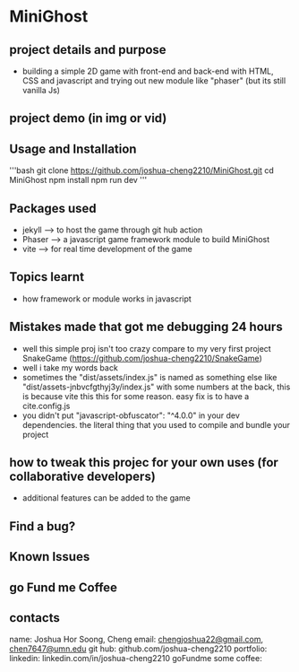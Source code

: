 # MiniGhost
## project details and purpose
- building a simple 2D game with front-end and back-end with HTML, CSS and javascript and trying out new module like "phaser" (but its still vanilla Js)
## project demo (in img or vid)

## Usage and Installation
'''bash
git clone https://github.com/joshua-cheng2210/MiniGhost.git
cd MiniGhost
npm install
npm run dev
'''

## Packages used
- jekyll --> to host the game through git hub action
- Phaser --> a javascript game framework module to build MiniGhost
- vite --> for real time development of the game

## Topics learnt
- how framework or module works in javascript

## Mistakes made that got me debugging 24 hours
- well this simple proj isn't too crazy compare to my very first project SnakeGame (https://github.com/joshua-cheng2210/SnakeGame)
- well i take my words back
- sometimes the "dist/assets/index.js" is named as something else like "dist/assets-jnbvcfgthyj3y/index.js" with some numbers at the back, this is because vite this this for some reason. easy fix is to have a cite.config.js
- you didn't put "javascript-obfuscator": "^4.0.0" in your dev dependencies. the literal thing that you used to compile and bundle your project
## how to tweak this projec for your own uses (for collaborative developers)
- additional features can be added to the game

## Find a bug?

## Known Issues

## go Fund me Coffee

## contacts
name: Joshua Hor Soong, Cheng
email: chengjoshua22@gmail.com, chen7647@umn.edu
git hub: github.com/joshua-cheng2210
portfolio: 
linkedin: linkedin.com/in/joshua-cheng2210
goFundme some coffee: 

